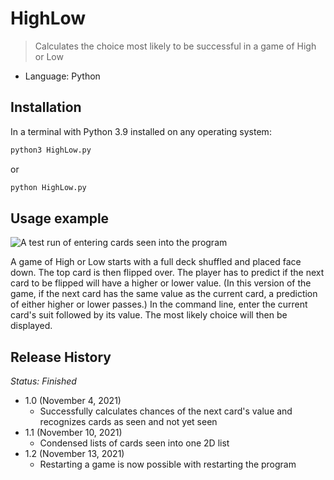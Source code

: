 # HighLow
> Calculates the choice most likely to be successful in a game of High or Low

* Language: Python

## Installation

In a terminal with Python 3.9 installed on any operating system:

```sh
python3 HighLow.py
```

or

```sh
python HighLow.py
```

## Usage example

![A test run of entering cards seen into the program](https://i.imgur.com/vFWUDuN.png)

A game of High or Low starts with a full deck shuffled and placed face down. The top card is then flipped over. The player has to predict if the next card to be flipped will have a higher or lower value. (In this version of the game, if the next card has the same value as the current card, a prediction of either higher or lower passes.)
In the command line, enter the current card's suit followed by its value. The most likely choice will then be displayed.

## Release History
*Status: Finished*
* 1.0 (November 4, 2021)
    * Successfully calculates chances of the next card's value and recognizes cards as seen and not yet seen
* 1.1 (November 10, 2021)
	* Condensed lists of cards seen into one 2D list
* 1.2 (November 13, 2021)
	* Restarting a game is now possible with restarting the program